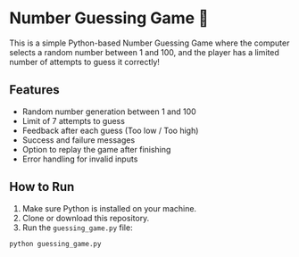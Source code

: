# Number Guessing Game 🎯

This is a simple Python-based Number Guessing Game where the computer selects a random number between 1 and 100, and the player has a limited number of attempts to guess it correctly!

## Features
- Random number generation between 1 and 100
- Limit of 7 attempts to guess
- Feedback after each guess (Too low / Too high)
- Success and failure messages
- Option to replay the game after finishing
- Error handling for invalid inputs

## How to Run
1. Make sure Python is installed on your machine.
2. Clone or download this repository.
3. Run the `guessing_game.py` file:

```bash
python guessing_game.py
